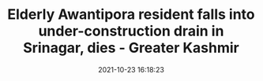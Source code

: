---
"title": "Elderly Awantipora resident falls into under-construction drain in Srinagar, dies - Greater Kashmir"
"date": "2021-10-23 16:18:23"
"feed_name": "GOOGLENEWSCONSTRUCTION"
"feed_website": "https://news.google.com/search?q=construction%2Bincident&hl=en-US&gl=US&ceid=US:en"
"feed_rss": "https://news.google.com/rss/search?q=construction%2Bincident&hl=en-US&gl=US&ceid=US:en"
"link": "https://www.greaterkashmir.com/srinagar/elderly-awantipora-resident-falls-into-under-construction-drain-in-srinagar-dies"
"source": "{'href': 'https://www.greaterkashmir.com', 'title': 'Greater Kashmir'}"
"file": "_posts/2021-1-1-b17f42f9bb1da51bb954aa61388d7183dc2bbea8.md"
"accident": "1"
"drilling": "0"
"represented_by": "0"
"dead": "1"
"injured": "0"
"arrested": "0"
"place": "srinagar"
"where": "construction site"
"causes": "fall"
"place_uri": "http://en.wikipedia.org/wiki/Srinagar"
---